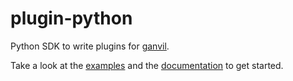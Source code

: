 # plugin-python

Python SDK to write plugins for [ganvil](https://codeberg.org/ganvil/ganvil).

Take a look at the [examples](./examples) and the [documentation](https://ganvil.readthedocs.io/en/stable/reference/task/plugins/) to get started.
